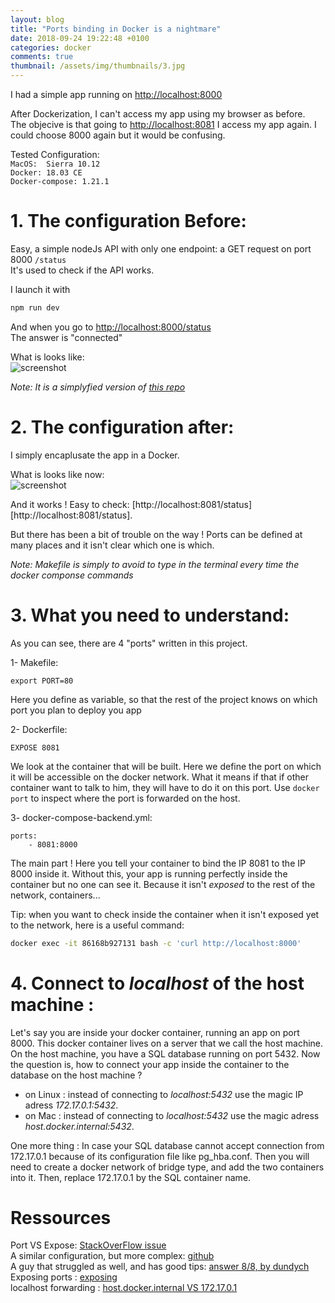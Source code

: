 ```yaml
---
layout: blog
title: "Ports binding in Docker is a nightmare"
date: 2018-09-24 19:22:48 +0100
categories: docker
comments: true
thumbnail: /assets/img/thumbnails/3.jpg
---
```


I had a simple app running on [http://localhost:8000][http://localhost:8000]

After Dockerization, I can't access my app using my browser as before.  
The objecive is that going to [http://localhost:8081][http://localhost:8081] I access my app again. I could choose 8000 again but it would be confusing.

Tested Configuration:  
`MacOS:  Sierra 10.12`  
`Docker: 18.03 CE`  
`Docker-compose: 1.21.1`

# 1. The configuration Before:

Easy, a simple nodeJs API with only one endpoint: a GET request on port 8000 `/status`  
It's used to check if the API works.

I launch it with

```bash
npm run dev
```

And when you go to [http://localhost:8000/status][http://localhost:8000/status]  
The answer is "connected"

What is looks like:  
![screenshot](https://ibin.co/4Gq2OIbmT3jR.png)

_Note: It is a simplyfied version of [this repo][repo]_

# 2. The configuration after:

I simply encaplusate the app in a Docker.

What is looks like now:  
![screenshot](https://ibin.co/4GvI3khqhbLk.png)

And it works ! Easy to check: [http://localhost:8081/status][http://localhost:8081/status].

But there has been a bit of trouble on the way ! Ports can be defined at many places and it isn't clear which one is which.

_Note: Makefile is simply to avoid to type in the terminal every time the docker componse commands_

# 3. What you need to understand:

As you can see, there are 4 "ports" written in this project.

1- Makefile:

```
export PORT=80
```

Here you define as variable, so that the rest of the project knows on which port you plan to deploy you app

2- Dockerfile:

```
EXPOSE 8081
```

We look at the container that will be built. Here we define the port on which it will be accessible on the docker network. What it means if that if other container want to talk to him, they will have to do it on this port. Use `docker port` to inspect where the port is forwarded on the host.

3- docker-compose-backend.yml:

```
ports:
    - 8081:8000
```

The main part ! Here you tell your container to bind the IP 8081 to the IP 8000 inside it. Without this, your app is running perfectly inside the container but no one can see it. Because it isn't _exposed_ to the rest of the network, containers...

Tip: when you want to check inside the container when it isn't exposed yet to the network, here is a useful command:

```bash
docker exec -it 86168b927131 bash -c 'curl http://localhost:8000'
```

# 4. Connect to _localhost_ of the host machine :

Let's say you are inside your docker container, running an app on port 8000. This docker container lives on a server that we call the host machine. On the host machine, you have a SQL database running on port 5432. Now the question is, how to connect your app inside the container to the database on the host machine ?

- on Linux : instead of connecting to _localhost:5432_ use the magic IP adress _172.17.0.1:5432_.
- on Mac : instead of connecting to _localhost:5432_ use the magic adress _host.docker.internal:5432_.

One more thing :
In case your SQL database cannot accept connection from 172.17.0.1 because of its configuration file like pg_hba.conf. Then you will need to create a docker network of bridge type, and add the two containers into it. Then, replace 172.17.0.1 by the SQL container name.

# Ressources

Port VS Expose: [StackOverFlow issue][po]  
A similar configuration, but more complex: [github][similar]  
A guy that struggled as well, and has good tips: [answer 8/8, by dundych][dund]  
Exposing ports : [exposing]  
localhost forwarding : [host.docker.internal VS 172.17.0.1](https://stackoverflow.com/questions/48546124/what-is-linux-equivalent-of-host-docker-internal)

[exposing]: https://runnable.com/docker/binding-docker-ports
[dund]: https://forums.docker.com/t/how-can-i-navigate-to-container-website-from-host-browser/25035/8
[similar]: https://github.com/asishrs/node-express-docker
[po]: https://stackoverflow.com/questions/40801772/what-is-the-difference-between-docker-compose-ports-vs-expose
[repo]: https://github.com/guillim/nodejs-API-starterkit
[http://localhost:8000/status]: http://localhost:8000/status
[http://localhost:8000]: http://localhost:8000
[http://localhost:8081]: http://localhost:8081
